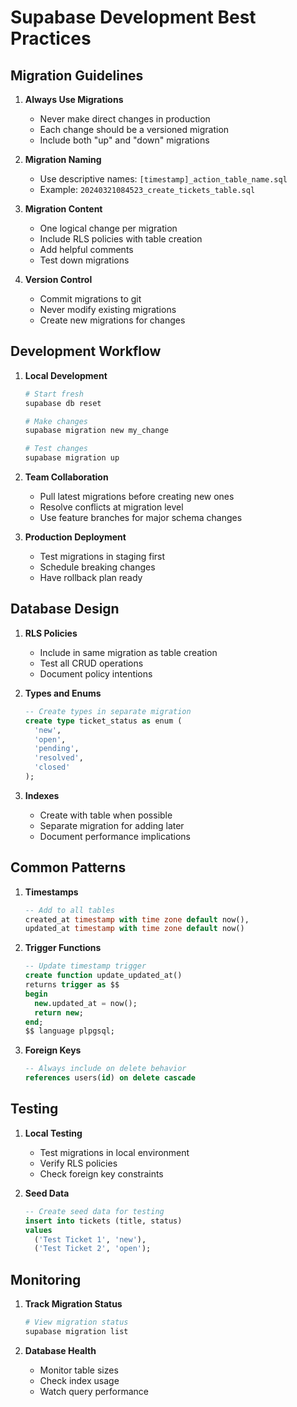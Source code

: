 # Supabase Development Best Practices

## Migration Guidelines

1. **Always Use Migrations**

   - Never make direct changes in production
   - Each change should be a versioned migration
   - Include both "up" and "down" migrations

2. **Migration Naming**

   - Use descriptive names: `[timestamp]_action_table_name.sql`
   - Example: `20240321084523_create_tickets_table.sql`

3. **Migration Content**

   - One logical change per migration
   - Include RLS policies with table creation
   - Add helpful comments
   - Test down migrations

4. **Version Control**
   - Commit migrations to git
   - Never modify existing migrations
   - Create new migrations for changes

## Development Workflow

1. **Local Development**

   ```bash
   # Start fresh
   supabase db reset

   # Make changes
   supabase migration new my_change

   # Test changes
   supabase migration up
   ```

2. **Team Collaboration**

   - Pull latest migrations before creating new ones
   - Resolve conflicts at migration level
   - Use feature branches for major schema changes

3. **Production Deployment**
   - Test migrations in staging first
   - Schedule breaking changes
   - Have rollback plan ready

## Database Design

1. **RLS Policies**

   - Include in same migration as table creation
   - Test all CRUD operations
   - Document policy intentions

2. **Types and Enums**

   ```sql
   -- Create types in separate migration
   create type ticket_status as enum (
     'new',
     'open',
     'pending',
     'resolved',
     'closed'
   );
   ```

3. **Indexes**
   - Create with table when possible
   - Separate migration for adding later
   - Document performance implications

## Common Patterns

1. **Timestamps**

   ```sql
   -- Add to all tables
   created_at timestamp with time zone default now(),
   updated_at timestamp with time zone default now()
   ```

2. **Trigger Functions**

   ```sql
   -- Update timestamp trigger
   create function update_updated_at()
   returns trigger as $$
   begin
     new.updated_at = now();
     return new;
   end;
   $$ language plpgsql;
   ```

3. **Foreign Keys**
   ```sql
   -- Always include on delete behavior
   references users(id) on delete cascade
   ```

## Testing

1. **Local Testing**

   - Test migrations in local environment
   - Verify RLS policies
   - Check foreign key constraints

2. **Seed Data**
   ```sql
   -- Create seed data for testing
   insert into tickets (title, status)
   values
     ('Test Ticket 1', 'new'),
     ('Test Ticket 2', 'open');
   ```

## Monitoring

1. **Track Migration Status**

   ```bash
   # View migration status
   supabase migration list
   ```

2. **Database Health**
   - Monitor table sizes
   - Check index usage
   - Watch query performance
